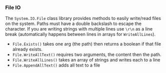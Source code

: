 ### File IO

The `System.IO.File` class library provides methods to easily write/read files on the system.  Paths must have a double backslash to escape the character.  If you are writing strings with multiple lines use `\r\n` as a line break (automatically happens between lines in arrays for `WriteAllLines`).


- `File.Exists()` takes one arg (the path) then returns a boolean if that file already exists.
- `File.WriteAllText()` requires two arguments, the content then the path.
- `File.WriteAllLines()` takes an array of strings and writes each to a line
- `File.AppendAllText()` adds all text to a file